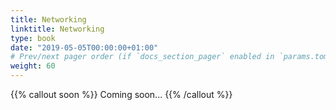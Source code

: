 ```yaml
---
title: Networking
linktitle: Networking
type: book
date: "2019-05-05T00:00:00+01:00"
# Prev/next pager order (if `docs_section_pager` enabled in `params.toml`)
weight: 60
---
```


{{% callout soon %}}
Coming soon...
{{% /callout %}}
